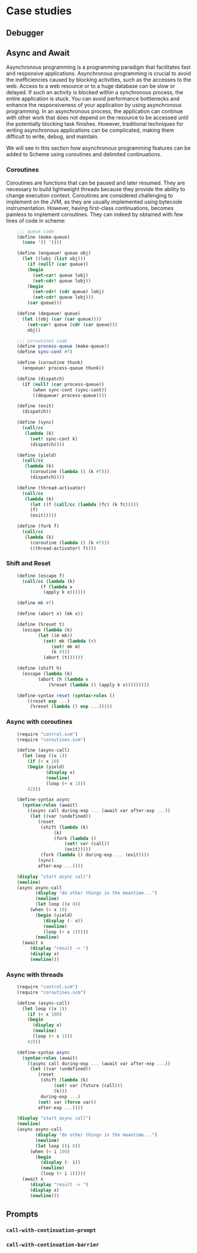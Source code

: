 # Case studies

## Debugger

## Async and Await

Asynchronous programming is a programming paradigm that facilitates fast and responsive applications. Asynchronous programming is crucial to avoid the inefficiencies caused by blocking activities, such as the accesses to the web. Access to a web resource or to a huge database can be slow or delayed. If such an activity is blocked within a synchronous process, the entire application is stuck. You can avoid performance bottlenecks and enhance the responsiveness of your application by using asynchronous programming. In an asynchronous process, the application can continue with other work that does not depend on the resource to be accessed until the potentially blocking task finishes. However, traditional techniques for writing asynchronous applications can be complicated, making them difficult to write, debug, and maintain.

We will see in this section how asynchronous programming features can be added to Scheme using coroutines and delimited continuations.

### Coroutines

Coroutines are functions that can be paused and later resumed. They are necessary to build lightweight threads because they provide the ability to change execution context. Coroutines are considered challenging to implement on the JVM, as they are usually implemented using bytecode instrumentation. However, having first-class continuations, becomes painless to implement coroutines. They can indeed by obtained with few lines of code in scheme:

```scheme
    ;;; queue code
    (define (make-queue)
      (cons '() '()))

    (define (enqueue! queue obj)
      (let ((lobj (list obj)))
        (if (null? (car queue))
	    (begin
	      (set-car! queue lobj)
	      (set-cdr! queue lobj))
	    (begin
	      (set-cdr! (cdr queue) lobj)
	      (set-cdr! queue lobj)))
        (car queue)))

    (define (dequeue! queue)
      (let ((obj (car (car queue))))
        (set-car! queue (cdr (car queue)))
        obj))

    ;;; coroutines code
    (define process-queue (make-queue))
    (define sync-cont #f)

    (define (coroutine thunk)
      (enqueue! process-queue thunk))

    (define (dispatch)
      (if (null? (car process-queue))
          (when sync-cont (sync-cont))
          ((dequeue! process-queue))))

    (define (exit)
      (dispatch))

    (define (sync)
      (call/cc
       (lambda (k)
         (set! sync-cont k)
         (dispatch))))

    (define (yield)
      (call/cc
       (lambda (k)
         (coroutine (lambda () (k #f)))
         (dispatch))))

    (define (thread-activator)
      (call/cc
       (lambda (k)
         (let ((f (call/cc (lambda (fc) (k fc)))))
         (f)
         (exit)))))

    (define (fork f)
      (call/cc
       (lambda (k)
         (coroutine (lambda () (k #f)))
         ((thread-activator) f))))
```

### Shift and Reset

```scheme
	(define (escape f)
      (call/cc (lambda (k)
	         (f (lambda x
		      (apply k x))))))

    (define mk #f)

    (define (abort x) (mk x))

    (define (%reset t)
      (escape (lambda (k)
	        (let ((m mk))
	          (set! mk (lambda (r)
			     (set! mk m)
			     (k r)))
	          (abort (t))))))

    (define (shift h)
      (escape (lambda (k)
	        (abort (h (lambda v
			    (%reset (lambda () (apply k v)))))))))

    (define-syntax reset (syntax-rules ()
        ((reset exp ...)
         (%reset (lambda () exp ...)))))

```

### Async with coroutines

```scheme
	(require "control.scm")
    (require "coroutines.scm")

    (define (async-call)
      (let loop ((x 1))
        (if (< x 10)
	    (begin (yield)
	           (display x)
	           (newline)
	           (loop (+ x 1)))
	    42)))

    (define-syntax async
      (syntax-rules (await)
        ((async call during-exp ... (await var after-exp ...))
         (let ((var !undefined))
	        (reset
	         (shift (lambda (k)
		          (k)
		          (fork (lambda ()
			          (set! var (call))
			          (exit)))))
	         (fork (lambda () during-exp ... (exit))))
	        (sync)
	        after-exp ...))))

    (display "start async call")
    (newline)
    (async async-call
           (display "do other things in the meantime...")
           (newline)
           (let loop ((x 0))
	     (when (< x 10)
	       (begin (yield)
		      (display (- x))
		      (newline)
		      (loop (+ x 1)))))
           (newline)
      (await x
	     (display "result -> ")
	     (display x)
	     (newline)))
```

### Async with threads

```scheme
    (require "control.scm")
    (require "coroutines.scm")

    (define (async-call)
      (let loop ((x 1))
        (if (< x 100)
	    (begin
	      (display x)
	      (newline)
	      (loop (+ x 1)))
	    42)))

    (define-syntax async
      (syntax-rules (await)
        ((async call during-exp ... (await var after-exp ...))
         (let ((var !undefined))
	        (reset
	         (shift (lambda (k)
		          (set! var (future (call)))
		          (k)))
	         during-exp ...)
	        (set! var (force var))
	        after-exp ...))))

    (display "start async call")
    (newline)
    (async async-call
           (display "do other things in the meantime...")
           (newline)
           (let loop ((i 0))
	     (when (< i 100)
	       (begin
	         (display (- i))
	         (newline)
	         (loop (+ i 1)))))
      (await x
	     (display "result -> ")
	     (display x)
	     (newline)))
```

## Prompts

### `call-with-continuation-prompt`

### `call-with-continuation-barrier`
